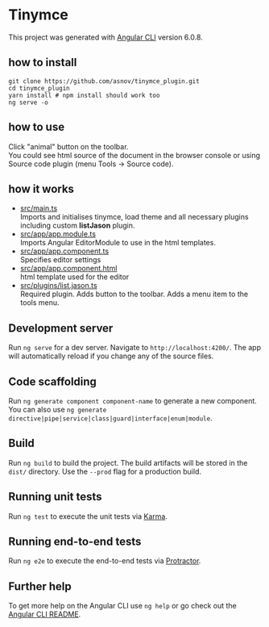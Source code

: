 # Tinymce

This project was generated with [Angular CLI](https://github.com/angular/angular-cli) version 6.0.8.

## how to install  

```
git clone https://github.com/asnov/tinymce_plugin.git
cd tinymce_plugin
yarn install # npm install should work too
ng serve -o
```

## how to use  

Click "animal" button on the toolbar.  
You could see html source of the document in the browser console or using Source code plugin (menu Tools -> Source code).  

## how it works  

- [src/main.ts](src/main.ts)  
Imports and initialises tinymce, load theme and all necessary plugins including custom **listJason** plugin.  
- [src/app/app.module.ts](src/app/app.module.ts)  
Imports Angular EditorModule to use in the html templates.  
- [src/app/app.component.ts](src/app/app.component.ts)  
Specifies editor settings  
- [src/app/app.component.html](src/app/app.component.html)  
html template used for the editor  
- [src/plugins/list.jason.ts](src/plugins/list.jason.ts)  
Required plugin. Adds button to the toolbar. Adds a menu item to the tools menu.


## Development server

Run `ng serve` for a dev server. Navigate to `http://localhost:4200/`. The app will automatically reload if you change any of the source files.

## Code scaffolding

Run `ng generate component component-name` to generate a new component. You can also use `ng generate directive|pipe|service|class|guard|interface|enum|module`.

## Build

Run `ng build` to build the project. The build artifacts will be stored in the `dist/` directory. Use the `--prod` flag for a production build.

## Running unit tests

Run `ng test` to execute the unit tests via [Karma](https://karma-runner.github.io).

## Running end-to-end tests

Run `ng e2e` to execute the end-to-end tests via [Protractor](http://www.protractortest.org/).

## Further help

To get more help on the Angular CLI use `ng help` or go check out the [Angular CLI README](https://github.com/angular/angular-cli/blob/master/README.md).
